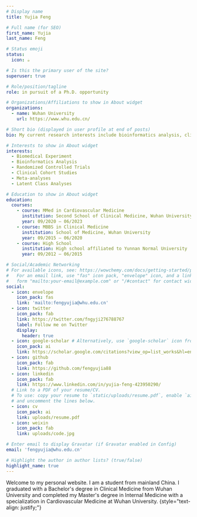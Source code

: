 ```yaml
---
# Display name
title: Yujia Feng

# Full name (for SEO)
first_name: Yujia
last_name: Feng

# Status emoji
status:
  icon: ☕️

# Is this the primary user of the site?
superuser: true

# Role/position/tagline
role: in pursuit of a Ph.D. opportunity

# Organizations/Affiliations to show in About widget
organizations:
  - name: Wuhan University
    url: https://www.whu.edu.cn/

# Short bio (displayed in user profile at end of posts)
bio: My current research interests include bioinformatics analysis, clinical cohort studies, clinical randomized controlled trials （RCTs), meta-analyses, and latent class analyses related to coronary artery disease, myocardial infarction, and hyperlipidemia.

# Interests to show in About widget
interests:
  - Biomedical Experiment
  - Bioinformatics Analysis
  - Randomized Controlled Trials
  - Clinical Cohort Studies
  - Meta-analyses
  - Latent Class Analyses

# Education to show in About widget
education:
  courses:
    - course: MMed in Cardiovascular Medicine
      institution: Second School of Clinical Medicine, Wuhan University
      year: 09/2020 – 06/2023
    - course: MBBS in Clinical Medicine
      institution: School of Medicine, Wuhan University
      year: 09/2015 – 06/2020
    - course: High School
      institution: High school affiliated to Yunnan Normal University
      year: 09/2012 – 06/2015

# Social/Academic Networking
# For available icons, see: https://wowchemy.com/docs/getting-started/page-builder/#icons
#   For an email link, use "fas" icon pack, "envelope" icon, and a link in the
#   form "mailto:your-email@example.com" or "/#contact" for contact widget.
social:
  - icon: envelope
    icon_pack: fas
    link: 'mailto:fengyujia@whu.edu.cn'
  - icon: twitter
    icon_pack: fab
    link: https://twitter.com/fngyji276788767
    label: Follow me on Twitter
    display:
      header: true
  - icon: google-scholar # Alternatively, use `google-scholar` icon from `ai` icon pack
    icon_pack: ai
    link: https://scholar.google.com/citations?view_op=list_works&hl=en&user=rXBaX0YAAAAJ&gmla=AP6z3OZCTstNTTjOK4o_cpHmS60fkZO-VKelMQXFbyeS6ItMH-cOvy5O54Egj0FUK3Kj9XQlXwDYza9MwK6VYCURCYbDkIwgEcSprvFVamQ
  - icon: github
    icon_pack: fab
    link: https://github.com/fengyujia88
  - icon: linkedin
    icon_pack: fab
    link: https://www.linkedin.com/in/yujia-feng-423950290/
  # Link to a PDF of your resume/CV.
  # To use: copy your resume to `static/uploads/resume.pdf`, enable `ai` icons in `params.yaml`,
  # and uncomment the lines below.
  - icon: cv
    icon_pack: ai
    link: uploads/resume.pdf
  - icon: weixin
    icon_pack: fab
    link: uploads/code.jpg 

# Enter email to display Gravatar (if Gravatar enabled in Config)
email: 'fengyujia@whu.edu.cn'

# Highlight the author in author lists? (true/false)
highlight_name: true
---
```


Welcome to my personal website. I am a student from mainland China. 
I graduated with a Bachelor's degree in Clinical Medicine from Wuhan University and completed my Master's degree in Internal Medicine with a specialization in Cardiovascular Medicine at Wuhan University. 
{style="text-align: justify;"}
